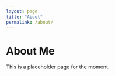 ```yaml
---
layout: page
title: "About"
permalink: /about/
---
```

# About Me

This is a placeholder page for the moment.